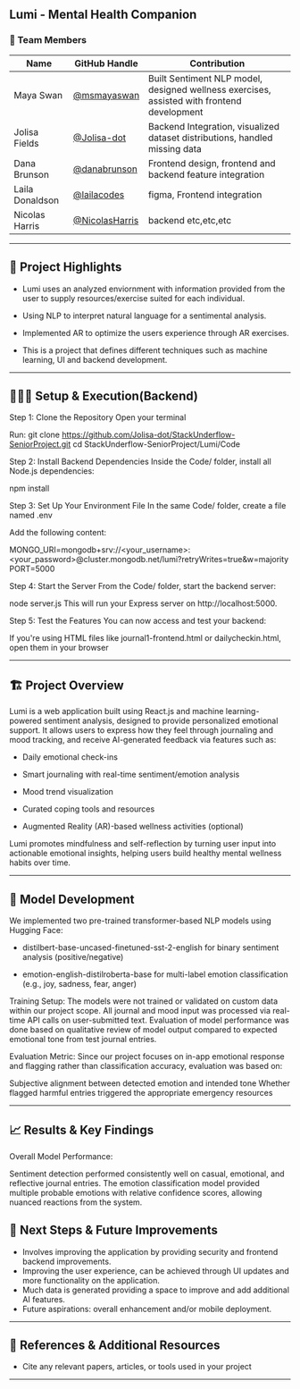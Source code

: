  Lumi - Mental Health Companion
---

### **👥 Team Members**

| Name | GitHub Handle | Contribution |
| ----- | ----- | ----- |
| Maya Swan | [@msmayaswan](https://github.com/msmayaswan) | Built Sentiment NLP model, designed wellness exercises, assisted with frontend development |
| Jolisa Fields | [@Jolisa-dot](https://github.com/Jolisa-dot) | Backend Integration, visualized dataset distributions, handled missing data|
| Dana Brunson | [@danabrunson](https://github.com/danabrunson) | Frontend design, frontend and backend feature integration |
| Laila Donaldson | [@lailacodes](https://github.com/lailacodes) | figma, Frontend integration|
| Nicolas Harris | [@NicolasHarris](https://github.com/NicolasHarris) | backend etc,etc,etc |

---

## **🎯 Project Highlights**


* Lumi uses an analyzed enviornment with information provided from the user to supply resources/exercise suited for each individual. 

* Using NLP to interpret natural language for a sentimental analysis.

* Implemented AR to optimize the users experience through AR exercises.

* This is a project that defines different techniques such as machine learning, UI and backend development. 


---

## **👩🏽‍💻 Setup & Execution(Backend)**


Step 1: Clone the Repository
Open your terminal

Run:
git clone https://github.com/Jolisa-dot/StackUnderflow-SeniorProject.git
cd StackUnderflow-SeniorProject/Lumi/Code

Step 2: Install Backend Dependencies
Inside the Code/ folder, install all Node.js dependencies:

npm install

Step 3: Set Up Your Environment File
In the same Code/ folder, create a file named .env

Add the following content:

MONGO_URI=mongodb+srv://<your_username>:<your_password>@cluster.mongodb.net/lumi?retryWrites=true&w=majority
PORT=5000

Step 4: Start the Server
From the Code/ folder, start the backend server:

node server.js
This will run your Express server on http://localhost:5000.

Step 5: Test the Features
You can now access and test your backend:

If you're using HTML files like journal1-frontend.html or dailycheckin.html, open them in your browser

---

## **🏗️ Project Overview**


Lumi is a web application built using React.js and machine learning-powered sentiment analysis, designed to provide personalized emotional support.
It allows users to express how they feel through journaling and mood tracking, and receive AI-generated feedback via features such as:

* Daily emotional check-ins

* Smart journaling with real-time sentiment/emotion analysis

* Mood trend visualization

* Curated coping tools and resources

* Augmented Reality (AR)-based wellness activities (optional)

Lumi promotes mindfulness and self-reflection by turning user input into actionable emotional insights, helping users build healthy mental wellness habits over time.

---

## **🧠 Model Development**

We implemented two pre-trained transformer-based NLP models using Hugging Face:

* distilbert-base-uncased-finetuned-sst-2-english for binary sentiment analysis (positive/negative)

* emotion-english-distilroberta-base for multi-label emotion classification (e.g., joy, sadness, fear, anger)

Training Setup:
The models were not trained or validated on custom data within our project scope. All journal and mood input was processed via real-time API calls on user-submitted text.
Evaluation of model performance was done based on qualitative review of model output compared to expected emotional tone from test journal entries.

Evaluation Metric:
Since our project focuses on in-app emotional response and flagging rather than classification accuracy, evaluation was based on:

Subjective alignment between detected emotion and intended tone
Whether flagged harmful entries triggered the appropriate emergency resources

---

## **📈 Results & Key Findings**

Overall Model Performance:

Sentiment detection performed consistently well on casual, emotional, and reflective journal entries.
The emotion classification model provided multiple probable emotions with relative confidence scores, allowing nuanced reactions from the system.



## **🚀 Next Steps & Future Improvements**

* Involves improving the application by providing security and frontend backend improvements.
* Improving the user experience, can be achieved through UI updates and more functionality on the application.
* Much data is generated providing a space to improve and add additional AI features.
* Future aspirations: overall enhancement and/or mobile deployment.

---

## **📄 References & Additional Resources**

* Cite any relevant papers, articles, or tools used in your project

---
